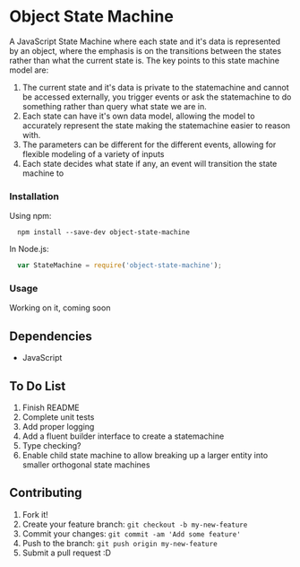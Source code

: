 # Object State Machine

A JavaScript State Machine where each state and it's data is represented by an object, where the emphasis is on the transitions between the states rather than what the current state is.  The key points to this state machine model are:
1. The current state and it's data is private to the statemachine and cannot be accessed externally, you trigger events or ask the statemachine to do something rather than query what state we are in.
2. Each state can have it's own data model, allowing the model to accurately represent the state making the statemachine easier to reason with.
3. The parameters can be different for the different events, allowing for flexible modeling of a variety of inputs 
4. Each state decides what state if any, an event will transition the state machine to 

### Installation

Using npm:

```shell
  npm install --save-dev object-state-machine
```

In Node.js:

```javascript
  var StateMachine = require('object-state-machine');
```

### Usage

Working on it, coming soon

## Dependencies
 * JavaScript
 
## To Do List
1. Finish README
2. Complete unit tests
3. Add proper logging
4. Add a fluent builder interface to create a statemachine
5. Type checking?
6. Enable child state machine to allow breaking up a larger entity into smaller orthogonal state machines

## Contributing

1. Fork it!
2. Create your feature branch: `git checkout -b my-new-feature`
3. Commit your changes: `git commit -am 'Add some feature'`
4. Push to the branch: `git push origin my-new-feature`
5. Submit a pull request :D